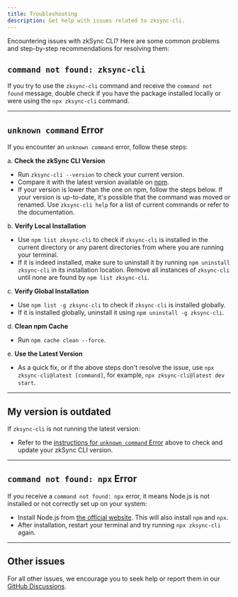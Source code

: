 ```yaml
---
title: Troubleshooting
description: Get help with issues related to zksync-cli.
---
```


Encountering issues with zkSync CLI? Here are some common problems and step-by-step recommendations for resolving them:

## `command not found: zksync-cli`

If you try to use the `zksync-cli` command and receive the `command not found` message, double check if you
have the package installed locally or were using the `npx zksync-cli` command.

---

## `unknown command` Error

If you encounter an `unknown command` error, follow these steps:

a. **Check the zkSync CLI Version**

- Run `zksync-cli --version` to check your current version.
- Compare it with the latest version available on [npm](https://www.npmjs.com/package/zksync-cli).
- If your version is lower than the one on npm, follow the steps below.
If your version is up-to-date, it's possible that the command was moved or renamed.
Use `zksync-cli help` for a list of current commands or refer to the documentation.

b. **Verify Local Installation**

- Use `npm list zksync-cli` to check if `zksync-cli` is installed in the current directory or any parent directories from where you are running your terminal.
- If it is indeed installed, make sure to uninstall it by running `npm uninstall zksync-cli` in its installation location.
Remove all instances of `zksync-cli` until none are found by `npm list zksync-cli`.

c. **Verify Global Installation**

- Use `npm list -g zksync-cli` to check if `zksync-cli` is installed globally.
- If it is installed globally, uninstall it using `npm uninstall -g zksync-cli`.

d. **Clean npm Cache**

- Run `npm cache clean --force`.

e. **Use the Latest Version**

- As a quick fix, or if the above steps don't resolve the issue, use `npx zksync-cli@latest [command]`, for example, `npx zksync-cli@latest dev start`.

---

## My version is outdated

If `zksync-cli` is not running the latest version:

- Refer to the [instructions for `unknown command` Error](/build/tooling/zksync-cli/troubleshooting#unknown-command-error)
above to check and update your zkSync CLI version.

---

## `command not found: npx` Error

If you receive a `command not found: npx` error, it means Node.js is not installed or not correctly set up on your system:

- Install Node.js from [the official website](https://nodejs.org/). This will also install `npm` and `npx`.
- After installation, restart your terminal and try running `npx zksync-cli` again.

---

## Other issues

For all other issues, we encourage you to seek help or report them in our [GitHub Discussions](%%zk_git_repo_zksync-developers%%/discussions/new?category=general&title=[zksync-cli]%20<Title>).
